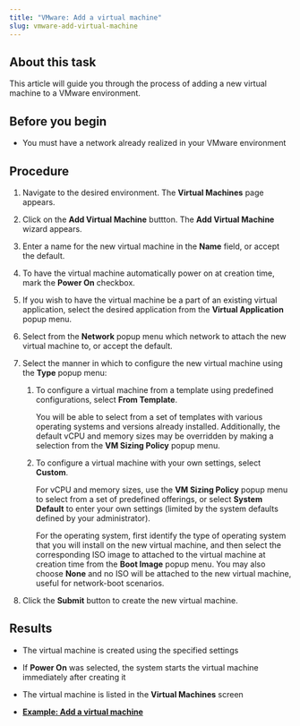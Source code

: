 ```yaml
---
title: "VMware: Add a virtual machine"
slug: vmware-add-virtual-machine
---
```


## About this task

This article will guide you through the process of adding a new virtual machine to a VMware environment.

## Before you begin

-   You must have a network already realized in your VMware environment

## Procedure

1.  Navigate to the desired environment. The **Virtual Machines** page appears.

2.  Click on the **Add Virtual Machine** buttton. The **Add Virtual Machine** wizard appears.

3.  Enter a name for the new virtual machine in the **Name** field, or accept the default.

4.  To have the virtual machine automatically power on at creation time, mark the **Power On** checkbox.

5.  If you wish to have the virtual machine be a part of an existing virtual application, select the desired application from the **Virtual Application** popup menu.

6.  Select from the **Network** popup menu which network to attach the new virtual machine to, or accept the default.

7.  Select the manner in which to configure the new virtual machine using the **Type** popup menu:

    1.  To configure a virtual machine from a template using predefined configurations, select **From Template**.

        You will be able to select from a set of templates with various operating systems and versions already installed. Additionally, the default vCPU and memory sizes may be overridden by making a selection from the **VM Sizing Policy** popup menu.

    2.  To configure a virtual machine with your own settings, select **Custom**.

        For vCPU and memory sizes, use the **VM Sizing Policy** popup menu to select from a set of predefined offerings, or select **System Default** to enter your own settings \(limited by the system defaults defined by your administrator\).

        For the operating system, first identify the type of operating system that you will install on the new virtual machine, and then select the corresponding ISO image to attached to the virtual machine at creation time from the **Boot Image** popup menu. You may also choose **None** and no ISO will be attached to the new virtual machine, useful for network-boot scenarios.

8.  Click the **Submit** button to create the new virtual machine.


## Results

-   The virtual machine is created using the specified settings
-   If **Power On** was selected, the system starts the virtual machine immediately after creating it
-   The virtual machine is listed in the **Virtual Machines** screen

-   **[Example: Add a virtual machine](vmware-example-add-a-virtual-machine.md)**  


